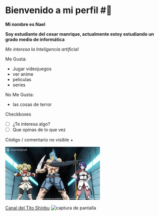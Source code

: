 # Bienvenido a mi perfil #👋
**Mi nombre es Nael**

**Soy estudiante del cesar manrique, actualmente estoy estudiando un grado medio de informática**

*Me interesa la Inteligencia artificial* 

Me Gusta:
- Jugar videojuegos
- ver anime
- peliculas 
- series
  
No Me Gusta:
- las cosas de terror


Checkboxes
- [ ] ¿Te interesa algo?
- [ ] Que opinas de lo que vez

<!--Hola--> Código / comentario no visible +

![captura de pantalla](https://github.com/Naelfc/Naelfc/blob/main/descarga.jpg)

 [Canal del Tito Shinbu](https://www.youtube.com/@ShinbuIE)
![captura de pantalla](https://raw.githubusercontent.com/Naelfc/Naelfc/refs/heads/main/channels4_profile.jpg')
<a href='https://yotu.be/XiTe_o7mHgI' objetivo='blanco '> <imagen ancho='30%' origen='https://raw.githubusercontent.com/Naelfc/Naelfc/refs/heads/main/channels4_profile.jpg' alt='Logo canal'/> </a>
